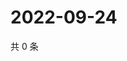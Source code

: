 # 2022-09-24

共 0 条

<!-- BEGIN WEIBO -->
<!-- 最后更新时间 Sat Sep 24 2022 09:51:53 GMT+0800 (China Standard Time) -->

<!-- END WEIBO -->
